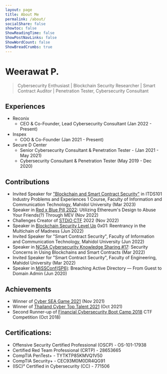 ```yaml
---
layout: page
title: About Me
permalink: /about/
socialShare: false
showtoc: false
ShowReadingTime: false
ShowPostNavLinks: false
ShowWordCount: false
ShowBreadCrumbs: true
---
```


# Weerawat P.

> Cybersecurity Enthusiast | Blockchain Security Researcher | Smart Contract Auditor | Penetration Tester, Cybersecurity Consultant

## Experiences
- Reconix
  - CEO & Co-Founder, Lead Cybersecurity Consultant (Jan 2022 - Present)
- Inspex
  - COO & Co-Founder (Jan 2021 - Present)
- Secure D Center
  - Senior Cybersecurity Consultant & Penetration Tester - (Jan 2021 - May 2021)
  - Cybersecurity Consultant & Penetration Tester (May 2019 - Dec 2020)

## Contributions
- Invited Speaker for ["Blockchain and Smart Contract Security"](https://www.facebook.com/ict.mahidol.university/posts/pfbid0xbiyx253JUGrMHruhnyZEr95a8dQPGYERFFN5sm575bHf5zqwAZrHu9Khi8PAy65l) in ITDS101 Industry Problems and Experiences 1 Course, Faculty of Information and Communication Technology, Mahidol University (Mar 2023)
- Speaker in [Red x Blue Pill 2022](https://www.eventpop.me/e/13821): Utilizing Ethereum's Design to Abuse Your Friends(?) Through MEV (Nov 2022)
- Challenges Creator of [STDiO CTF](https://www.facebook.com/stdioctf) 2022 (Nov 2022)
- Speaker in [Blockchain Security Level Up](https://www.meetup.com/blockchain-security-level-up/) 0x01: Reentrancy in the Multichain of Madness (Jun 2022)
- Invited Speaker for "Smart Contract Security", Faculty of Information and Communication Technology, Mahidol University (Jun 2022)
- Speaker in [NCSA Cybersecurity Knowledge Sharing #17](https://www.facebook.com/NCSA.Thailand/videos/1317232855681216/): Security Concerns in Using Blockchains and Smart Contracts (Mar 2022)
- Invited Speaker for "Smart Contract Security", Faculty of Engineering, Mahidol University (Mar 2022)
- Speaker in [MiSSConf(SP6)](https://missconf.github.io/SP6.html): Breaching Active Directory — From Guest to Domain Admin (Jun 2020)

## Achievements
- Winner of [Cyber SEA Game 2021](https://www.facebook.com/AJCCBC/posts/pfbid0Y1ssVDtcM5AcqHkvES2NSosQHSu9DPX6w2GmDH4tiy55et8QtpM2H6mtxHy9XbLEl) (Nov 2021)
- Winner of [Thailand Cyber Top Talent 2021](https://www.facebook.com/NCSA.Thailand/posts/pfbid02nmRoUTwmvWsWPQ99FL4BNESNRKJbMb427RocEet7a3bUZEM112LZv4sNHMAKkTAfl) (Oct 2021)
- Second Runner-up of [Financial Cybersecurity Boot Camp 2018](https://www.facebook.com/FincybersecThailand/posts/415248582295785/) CTF Competition (Oct 2018)

## Certifications:
- Offensive Security Certified Professional (OSCP) - OS-101-17938
- Certified Red Team Professional (CRTP) - 28653665
- CompTIA PenTest+ - TYTKTP85KMVQ1V50
- CompTIA Security+ - CEC93M0M0DR4QG91
- (ISC)² Certified in Cybersecurity (CC) - 771506